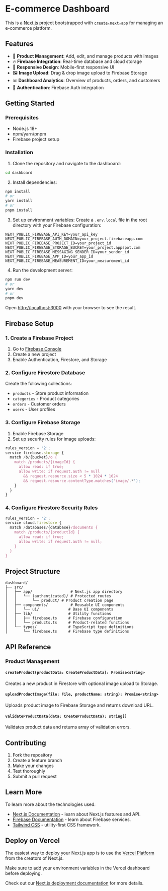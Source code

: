 # E-commerce Dashboard

This is a [Next.js](https://nextjs.org) project bootstrapped with [`create-next-app`](https://nextjs.org/docs/app/api-reference/cli/create-next-app) for managing an e-commerce platform.

## Features

- 🏪 **Product Management**: Add, edit, and manage products with images
- 🔥 **Firebase Integration**: Real-time database and cloud storage
- 📱 **Responsive Design**: Mobile-first responsive UI
- 🖼️ **Image Upload**: Drag & drop image upload to Firebase Storage
- 📊 **Dashboard Analytics**: Overview of products, orders, and customers
- 🔐 **Authentication**: Firebase Auth integration

## Getting Started

### Prerequisites

- Node.js 18+ 
- npm/yarn/pnpm
- Firebase project setup

### Installation

1. Clone the repository and navigate to the dashboard:
```bash
cd dashboard
```

2. Install dependencies:
```bash
npm install
# or
yarn install
# or
pnpm install
```

3. Set up environment variables:
Create a `.env.local` file in the root directory with your Firebase configuration:

```env
NEXT_PUBLIC_FIREBASE_API_KEY=your_api_key
NEXT_PUBLIC_FIREBASE_AUTH_DOMAIN=your_project.firebaseapp.com
NEXT_PUBLIC_FIREBASE_PROJECT_ID=your_project_id
NEXT_PUBLIC_FIREBASE_STORAGE_BUCKET=your_project.appspot.com
NEXT_PUBLIC_FIREBASE_MESSAGING_SENDER_ID=your_sender_id
NEXT_PUBLIC_FIREBASE_APP_ID=your_app_id
NEXT_PUBLIC_FIREBASE_MEASUREMENT_ID=your_measurement_id
```

4. Run the development server:
```bash
npm run dev
# or
yarn dev
# or
pnpm dev
```

Open [http://localhost:3000](http://localhost:3000) with your browser to see the result.

## Firebase Setup

### 1. Create a Firebase Project
1. Go to [Firebase Console](https://console.firebase.google.com/)
2. Create a new project
3. Enable Authentication, Firestore, and Storage

### 2. Configure Firestore Database
Create the following collections:
- `products` - Store product information
- `categories` - Product categories
- `orders` - Customer orders
- `users` - User profiles

### 3. Configure Firebase Storage
1. Enable Firebase Storage
2. Set up security rules for image uploads:

```javascript
rules_version = '2';
service firebase.storage {
  match /b/{bucket}/o {
    match /products/{imageId} {
      allow read: if true;
      allow write: if request.auth != null 
        && request.resource.size < 5 * 1024 * 1024
        && request.resource.contentType.matches('image/.*');
    }
  }
}
```

### 4. Configure Firestore Security Rules
```javascript
rules_version = '2';
service cloud.firestore {
  match /databases/{database}/documents {
    match /products/{productId} {
      allow read: if true;
      allow write: if request.auth != null;
    }
  }
}
```

## Project Structure

```
dashboard/
├── src/
│   ├── app/                 # Next.js app directory
│   │   └── (authenticated)/ # Protected routes
│   │       └── product/ # Product creation page
│   ├── components/          # Reusable UI components
│   │   └── ui/             # Base UI components
│   ├── lib/                # Utility functions
│   │   ├── firebase.ts     # Firebase configuration
│   │   └── products.ts     # Product-related functions
│   └── types/              # TypeScript type definitions
│       └── firebase.ts     # Firebase type definitions
```

## API Reference

### Product Management

#### `createProduct(productData: CreateProductData): Promise<string>`
Creates a new product in Firestore with optional image upload to Storage.

#### `uploadProductImage(file: File, productName: string): Promise<string>`
Uploads product image to Firebase Storage and returns download URL.

#### `validateProductData(data: CreateProductData): string[]`
Validates product data and returns array of validation errors.

## Contributing

1. Fork the repository
2. Create a feature branch
3. Make your changes
4. Test thoroughly
5. Submit a pull request

## Learn More

To learn more about the technologies used:

- [Next.js Documentation](https://nextjs.org/docs) - learn about Next.js features and API.
- [Firebase Documentation](https://firebase.google.com/docs) - learn about Firebase services.
- [Tailwind CSS](https://tailwindcss.com/docs) - utility-first CSS framework.

## Deploy on Vercel

The easiest way to deploy your Next.js app is to use the [Vercel Platform](https://vercel.com/new?utm_medium=default-template&filter=next.js&utm_source=create-next-app&utm_campaign=create-next-app-readme) from the creators of Next.js.

Make sure to add your environment variables in the Vercel dashboard before deploying.

Check out our [Next.js deployment documentation](https://nextjs.org/docs/app/building-your-application/deploying) for more details.
